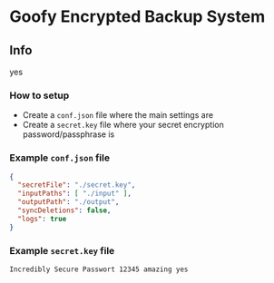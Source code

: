 # Goofy Encrypted Backup System

## Info
yes

### How to setup
* Create a `conf.json` file where the main settings are
* Create a `secret.key` file where your secret encryption password/passphrase is


### Example `conf.json` file
```json
{
  "secretFile": "./secret.key",
  "inputPaths": [ "./input" ],
  "outputPath": "./output",
  "syncDeletions": false,
  "logs": true
}
```

### Example `secret.key` file
```
Incredibly Secure Passwort 12345 amazing yes
```